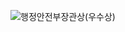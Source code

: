 ![행정안전부장관상(우수상)](https://github.com/KGU-C-Lab/petmily-server/assets/85067003/8d8d98c4-bdb9-4ff8-8184-efda57ada382)
